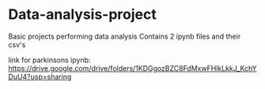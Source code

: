 # Data-analysis-project
Basic projects performing data analysis
Contains 2 ipynb files and their csv's

link for parkinsons ipynb: https://drive.google.com/drive/folders/1KDGgozBZC8FdMxwFHlkLkkJ_KchYDuU4?usp=sharing
